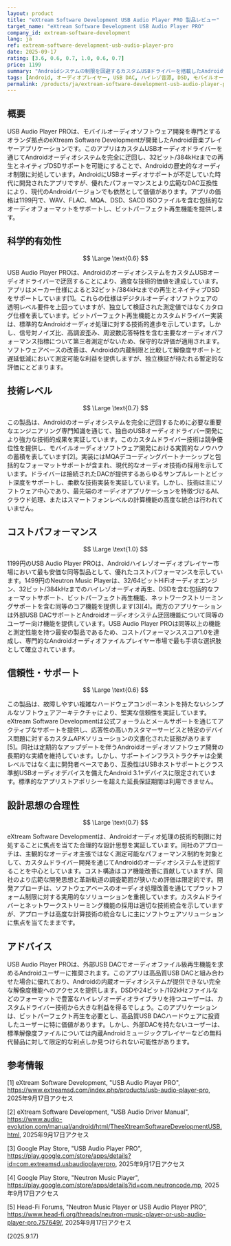```yaml
---
layout: product
title: "eXtream Software Development USB Audio Player PRO 製品レビュー"
target_name: "eXtream Software Development USB Audio Player PRO"
company_id: extream-software-development
lang: ja
ref: extream-software-development-usb-audio-player-pro
date: 2025-09-17
rating: [3.6, 0.6, 0.7, 1.0, 0.6, 0.7]
price: 1199
summary: "Androidシステムの制限を回避するカスタムUSBドライバーを搭載したAndroid音楽プレイヤー。32ビット/384kHzまでのオーディオファイル級再生とネイティブDSDサポートを実現"
tags: [Android, オーディオプレイヤー, USB DAC, ハイレゾ音源, DSD, モバイルオーディオ, ソフトウェア]
permalink: /products/ja/extream-software-development-usb-audio-player-pro/
---
```


## 概要

USB Audio Player PROは、モバイルオーディオソフトウェア開発を専門とするオランダ拠点のeXtream Software Developmentが開発したAndroid音楽プレイヤーアプリケーションです。このアプリはカスタムUSBオーディオドライバーを通じてAndroidオーディオシステムを完全に迂回し、32ビット/384kHzまでの再生とネイティブDSDサポートを可能にすることで、Androidの歴史的なオーディオ制限に対処しています。AndroidにUSBオーディオサポートが不足していた時代に開発されたアプリですが、優れたパフォーマンスとより広範なDAC互換性により、現代のAndroidバージョンでも依然として価値があります。アプリの価格は1199円で、WAV、FLAC、MQA、DSD、SACD ISOファイルを含む包括的なオーディオフォーマットをサポートし、ビットパーフェクト再生機能を提供します。

## 科学的有効性

$$ \Large \text{0.6} $$

USB Audio Player PROは、AndroidのオーディオシステムをカスタムUSBオーディオドライバーで迂回することにより、適度な技術的価値を達成しています。アプリはメーカー仕様によると32ビット/384kHzまでの再生とネイティブDSDをサポートしています[1]。これらの仕様はデジタルオーディオソフトウェアの透明レベル要件を上回っていますが、独立して検証された測定値ではなくカタログ仕様を表しています。ビットパーフェクト再生機能とカスタムドライバー実装は、標準的なAndroidオーディオ処理に対する技術的進歩を示しています。しかし、信号対ノイズ比、高調波歪み、周波数応答特性を含む主要なオーディオパフォーマンス指標について第三者測定がないため、保守的な評価が適用されます。ソフトウェアベースの改善は、Androidの内蔵制限と比較して解像度サポートと遅延低減において測定可能な利益を提供しますが、独立検証が待たれる暫定的な評価にとどまります。

## 技術レベル

$$ \Large \text{0.7} $$

この製品は、Androidのオーディオシステムを完全に迂回するために必要な重要なエンジニアリング専門知識を通じて、独自のUSBオーディオドライバー開発により強力な技術的成果を実証しています。このカスタムドライバー技術は競争優位性を提供し、モバイルオーディオソフトウェア開発における実質的なノウハウの蓄積を表しています[2]。実装にはMQAデコーディングパートナーシップと包括的なフォーマットサポートが含まれ、現代的なオーディオ技術の採用を示しています。ドライバーは接続されたDACが提供するあらゆるサンプルレートとビット深度をサポートし、柔軟な技術実装を実証しています。しかし、技術は主にソフトウェア中心であり、最先端のオーディオアプリケーションを特徴づけるAI、クラウド処理、またはスマートフォンレベルの計算機能の高度な統合は行われていません。

## コストパフォーマンス

$$ \Large \text{1.0} $$

1199円のUSB Audio Player PROは、Androidハイレゾオーディオプレイヤー市場において最も安価な同等製品として、優れたコストパフォーマンスを示しています。1499円のNeutron Music Playerは、32/64ビットHiFiオーディオエンジン、32ビット/384kHzまでのハイレゾオーディオ再生、DSDを含む包括的なフォーマットサポート、ビットパーフェクト再生機能、ネットワークストリーミングサポートを含む同等のコア機能を提供します[3][4]。両方のアプリケーションは外部USB DACサポートとAndroidオーディオシステム迂回機能について同等のユーザー向け機能を提供しています。USB Audio Player PROは同等以上の機能と測定性能を持つ最安の製品であるため、コストパフォーマンススコア1.0を達成し、専門的なAndroidオーディオファイルプレイヤー市場で最も手頃な選択肢として確立されています。

## 信頼性・サポート

$$ \Large \text{0.6} $$

この製品は、故障しやすい複雑なハードウェアコンポーネントを持たないシンプルなソフトウェアアーキテクチャにより、堅実な信頼性を実証しています。eXtream Software Developmentは公式フォーラムとメールサポートを通じてアクティブなサポートを提供し、応答性の高いカスタマーサービスと特定のデバイス問題に対するカスタムAPKソリューションの文書化された証拠があります[5]。同社は定期的なアップデートを伴うAndroidオーディオソフトウェア開発の長期的な実績を維持しています。しかし、サポートインフラストラクチャは企業レベルではなく主に開発者ベースであり、互換性はUSBホストサポートとクラス準拠USBオーディオデバイスを備えたAndroid 3.1+デバイスに限定されています。標準的なアプリストアポリシーを超えた延長保証期間は利用できません。

## 設計思想の合理性

$$ \Large \text{0.7} $$

eXtream Software Developmentは、Androidオーディオ処理の技術的制限に対処することに焦点を当てた合理的な設計思想を実証しています。同社のアプローチは、主観的なオーディオ主張ではなく測定可能なパフォーマンス制約を対象として、カスタムドライバー開発を通じてAndroidのオーディオシステムを迂回することを中心としています。コスト構造はコア機能改善に貢献していますが、同社のより広範な開発思想と革新軌道の調査範囲が狭いため評価は限定的です。開発アプローチは、ソフトウェアベースのオーディオ処理改善を通じてプラットフォーム制限に対する実用的なソリューションを重視しています。カスタムドライバーとネットワークストリーミング機能の採用は適切な技術統合を示していますが、アプローチは高度な計算技術の統合なしに主にソフトウェアソリューションに焦点を当てたままです。

## アドバイス

USB Audio Player PROは、外部USB DACでオーディオファイル級再生機能を求めるAndroidユーザーに推奨されます。このアプリは高品質USB DACと組み合わせた場合に優れており、Androidの内蔵オーディオシステムが提供できない完全な解像度機能へのアクセスを提供します。DSDや24ビット/192kHzファイルなどのフォーマットで豊富なハイレゾオーディオライブラリを持つユーザーは、カスタムドライバー技術から大きな利益を得るでしょう。このアプリケーションは、ビットパーフェクト再生を必要とし、高品質USB DACハードウェアに投資したユーザーに特に価値があります。しかし、外部DACを持たないユーザーは、標準解像度ファイルについては内蔵Androidミュージックプレイヤーなどの無料代替品に対して限定的な利点しか見つけられない可能性があります。

## 参考情報

[1] eXtream Software Development, "USB Audio Player PRO", https://www.extreamsd.com/index.php/products/usb-audio-player-pro, 2025年9月17日アクセス

[2] eXtream Software Development, "USB Audio Driver Manual", https://www.audio-evolution.com/manual/android/html/TheeXtreamSoftwareDevelopmentUSB.html, 2025年9月17日アクセス

[3] Google Play Store, "USB Audio Player PRO", https://play.google.com/store/apps/details?id=com.extreamsd.usbaudioplayerpro, 2025年9月17日アクセス

[4] Google Play Store, "Neutron Music Player", https://play.google.com/store/apps/details?id=com.neutroncode.mp, 2025年9月17日アクセス

[5] Head-Fi Forums, "Neutron Music Player or USB Audio Player PRO", https://www.head-fi.org/threads/neutron-music-player-or-usb-audio-player-pro.757649/, 2025年9月17日アクセス

(2025.9.17)